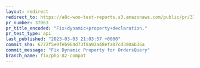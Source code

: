 ```yaml
---
layout: redirect
redirect_to: https://a8c-woo-test-reports.s3.amazonaws.com/public/pr/37063/api/index.html
pr_number: 37063
pr_title_encoded: "Fix+dynamic+property+declaration."
pr_test_type: api
last_published: "2023-03-03 21:03:57 +0000"
commit_sha: 6772f5e0feb964d73f8a92a48efa07cd390ab36a
commit_message: "Fix Dynamic Property for OrdersQuery"
branch_name: fix/php-82-compat
---
```

